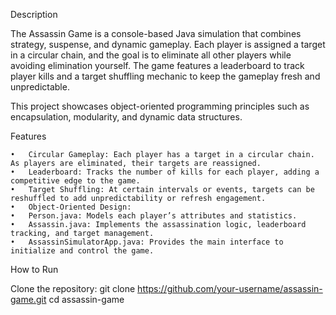 Description

The Assassin Game is a console-based Java simulation that combines strategy, suspense, and dynamic gameplay. Each player is assigned a target in a circular chain, and the goal is to eliminate all other players while avoiding elimination yourself. The game features a leaderboard to track player kills and a target shuffling mechanic to keep the gameplay fresh and unpredictable.

This project showcases object-oriented programming principles such as encapsulation, modularity, and dynamic data structures.

Features

	•	Circular Gameplay: Each player has a target in a circular chain. As players are eliminated, their targets are reassigned.
	•	Leaderboard: Tracks the number of kills for each player, adding a competitive edge to the game.
	•	Target Shuffling: At certain intervals or events, targets can be reshuffled to add unpredictability or refresh engagement.
	•	Object-Oriented Design:
	•	Person.java: Models each player’s attributes and statistics.
	•	Assassin.java: Implements the assassination logic, leaderboard tracking, and target management.
	•	AssassinSimulatorApp.java: Provides the main interface to initialize and control the game.

How to Run

Clone the repository:
      git clone https://github.com/your-username/assassin-game.git
      cd assassin-game
